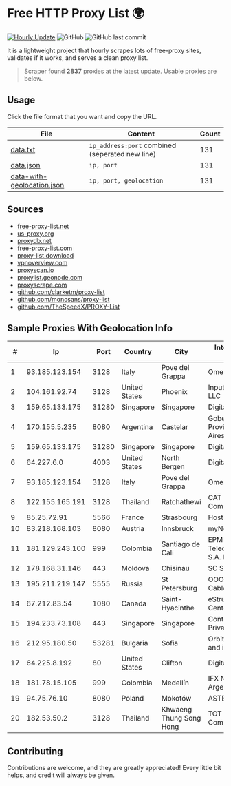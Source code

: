 
# Free HTTP Proxy List 🌍

[![Hourly Update](https://github.com/mertguvencli/http-proxy-list/actions/workflows/main.yml/badge.svg?branch=main)](https://github.com/mertguvencli/http-proxy-list/actions/workflows/main.yml)
![GitHub](https://img.shields.io/github/license/mertguvencli/http-proxy-list)
![GitHub last commit](https://img.shields.io/github/last-commit/mertguvencli/http-proxy-list)

It is a lightweight project that hourly scrapes lots of free-proxy sites, validates if it works, and serves a clean proxy list.


> Scraper found **2837** proxies at the latest update. Usable proxies are below.

## Usage

Click the file format that you want and copy the URL.


|File|Content|Count|
|----|-------|-----|
|[data.txt](https://raw.githubusercontent.com/mertguvencli/http-proxy-list/main/proxy-list/data.txt)|`ip_address:port` combined (seperated new line)|131|
|[data.json](https://raw.githubusercontent.com/mertguvencli/http-proxy-list/main/proxy-list/data.json)|`ip, port`|131|
|[data-with-geolocation.json](https://raw.githubusercontent.com/mertguvencli/http-proxy-list/main/proxy-list/data-with-geolocation.json)|`ip, port, geolocation`|131|

## Sources

* [free-proxy-list.net](https://free-proxy-list.net)
* [us-proxy.org](https://www.us-proxy.org)
* [proxydb.net](http://proxydb.net)
* [free-proxy-list.com](https://free-proxy-list.com/?page=&port=&type%5B%5D=http&type%5B%5D=https&up_time=0&search=Search)
* [proxy-list.download](https://www.proxy-list.download/HTTP)
* [vpnoverview.com](https://vpnoverview.com/privacy/anonymous-browsing/free-proxy-servers)
* [proxyscan.io](https://www.proxyscan.io)
* [proxylist.geonode.com](https://proxylist.geonode.com/api/proxy-list?limit=300&page=1&sort_by=lastChecked&sort_type=desc&protocols=http,https)
* [proxyscrape.com](https://api.proxyscrape.com/v2/?request=displayproxies&protocol=http&timeout=10000&country=all&ssl=all&anonymity=all)
* [github.com/clarketm/proxy-list](https://raw.githubusercontent.com/clarketm/proxy-list/master/proxy-list-raw.txt)
* [github.com/monosans/proxy-list](https://raw.githubusercontent.com/monosans/proxy-list/main/proxies/http.txt)
* [github.com/TheSpeedX/PROXY-List](https://raw.githubusercontent.com/TheSpeedX/PROXY-List/master/http.txt)


## Sample Proxies With Geolocation Info

|#|Ip|Port|Country|City|Internet Service Provider|
|-|--|----|-------|----|-------------------------|
|1|93.185.123.154|3128|Italy|Pove del Grappa|Omegacom S.R.L.S.|
|2|104.161.92.74|3128|United States|Phoenix|Input Output Flood LLC|
|3|159.65.133.175|31280|Singapore|Singapore|DigitalOcean, LLC|
|4|170.155.5.235|8080|Argentina|Castelar|Gobernacion de la Provincia de Buenos Aires|
|5|159.65.133.175|31280|Singapore|Singapore|DigitalOcean, LLC|
|6|64.227.6.0|4003|United States|North Bergen|DigitalOcean, LLC|
|7|93.185.123.154|3128|Italy|Pove del Grappa|Omegacom S.R.L.S.|
|8|122.155.165.191|3128|Thailand|Ratchathewi|CAT Telecom Public Company Limited|
|9|85.25.72.91|5566|France|Strasbourg|Host Europe GmbH|
|10|83.218.168.103|8080|Austria|Innsbruck|myNet GmbH|
|11|181.129.243.100|999|Colombia|Santiago de Cali|EPM Telecomunicaciones S.A. E.S.P.|
|12|178.168.31.146|443|Moldova|Chisinau|SC STARNET SRL|
|13|195.211.219.147|5555|Russia|St Petersburg|OOO "Sestroretskoe Cable Television"|
|14|67.212.83.54|1080|Canada|Saint-Hyacinthe|eStruxture Data Centers Inc.|
|15|194.233.73.108|443|Singapore|Singapore|Contabo Asia Private Limited|
|16|212.95.180.50|53281|Bulgaria|Sofia|Orbitel customer and internal|
|17|64.225.8.192|80|United States|Clifton|DigitalOcean, LLC|
|18|181.78.15.105|999|Colombia|Medellín|IFX Networks Argentina S.R.L|
|19|94.75.76.10|8080|Poland|Mokotów|ASTER Sp. z o.o|
|20|182.53.50.2|3128|Thailand|Khwaeng Thung Song Hong|TOT Public Company Limited|



## Contributing

Contributions are welcome, and they are greatly appreciated! Every
little bit helps, and credit will always be given.

